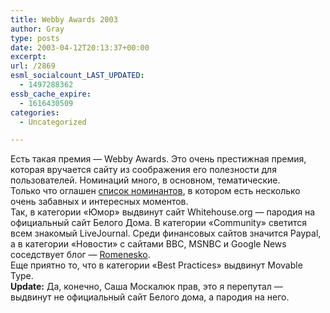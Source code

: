 ```yaml
---
title: Webby Awards 2003
author: Gray
type: posts
date: 2003-04-12T20:13:37+00:00
excerpt:
url: /2869
esml_socialcount_LAST_UPDATED:
  - 1497288362
essb_cache_expire:
  - 1616430509
categories:
  - Uncategorized

---
```








Есть такая премия &#8212; Webby Awards. Это очень престижная премия, которая вручается сайту из соображения его полезности для пользователей. Номинаций много, в основном, тематические.  
Только что оглашен <a href="http://www.webbyawards.com/main/webby_awards/nominees.html" target="_blank">список номинантов</a>, в котором есть несколько очень забавных и интересных моментов.  
Так, в категории &#171;Юмор&#187; выдвинут сайт Whitehouse.org &#8212; пародия на официальный сайт Белого Дома. В категории &#171;Community&#187; светится всем знакомый LiveJournal. Среди финансовых сайтов значится Paypal, а в категории &#171;Новости&#187; с сайтами BBC, MSNBC и Google News соседствует блог &#8212; <a href="http://www.poynter.org/column.asp?id=45" target="_blank">Romenesko</a>.  
Еще приятно то, что в категории &#171;Best Practices&#187; выдвинут Movable Type.  
**Update:** Да, конечно, Саша Москалюк прав, это я перепутал &#8212; выдвинут не официальный сайт Белого дома, а пародия на него.